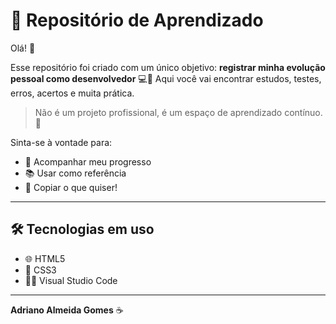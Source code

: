 # 📘 Repositório de Aprendizado

Olá! 👋

Esse repositório foi criado com um único objetivo: **registrar minha evolução pessoal como desenvolvedor** 💻🚀
Aqui você vai encontrar estudos, testes, erros, acertos e muita prática.

> Não é um projeto profissional, é um espaço de aprendizado contínuo. 🙌

Sinta-se à vontade para:
- 👀 Acompanhar meu progresso
- 📚 Usar como referência
- 📎 Copiar o que quiser!

---

## 🛠️ Tecnologias em uso

- 🌐 HTML5  
- 🎨 CSS3  
- 🧑‍💻 Visual Studio Code

---

**Adriano Almeida Gomes** ☕️
